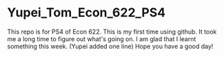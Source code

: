 # Yupei_Tom_Econ_622_PS4
This repo is for PS4 of Econ 622.
This is my first time using github. It took me a long time to figure out what's going on.
I am glad that I learnt something this week. (Yupei added one line)
Hope you have a good day!

